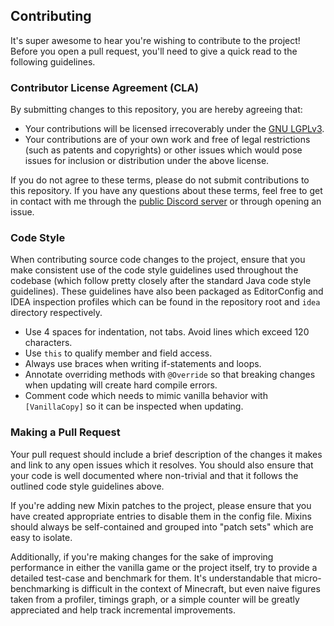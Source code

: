 ## Contributing

It's super awesome to hear you're wishing to contribute to the project! Before you open a pull request, you'll need to
give a quick read to the following guidelines.

### Contributor License Agreement (CLA)

By submitting changes to this repository, you are hereby agreeing that:

- Your contributions will be licensed irrecoverably under the [GNU LGPLv3](https://www.gnu.org/licenses/lgpl-3.0.html).
- Your contributions are of your own work and free of legal restrictions (such as patents and copyrights) or other
issues which would pose issues for inclusion or distribution under the above license.

If you do not agree to these terms, please do not submit contributions to this repository. If you have any questions
about these terms, feel free to get in contact with me through the [public Discord server](https://jellysquid.me/discord) or
through opening an issue.

### Code Style

When contributing source code changes to the project, ensure that you make consistent use of the code style guidelines
used throughout the codebase (which follow pretty closely after the standard Java code style guidelines). These guidelines
have also been packaged as EditorConfig and IDEA inspection profiles which can be found in the repository root and `idea`
directory respectively.

- Use 4 spaces for indentation, not tabs. Avoid lines which exceed 120 characters.
- Use `this` to qualify member and field access.
- Always use braces when writing if-statements and loops.
- Annotate overriding methods with `@Override` so that breaking changes when updating will create hard compile errors.
- Comment code which needs to mimic vanilla behavior with `[VanillaCopy]` so it can be inspected when updating.

### Making a Pull Request

Your pull request should include a brief description of the changes it makes and link to any open issues which it
resolves. You should also ensure that your code is well documented where non-trivial and that it follows the
outlined code style guidelines above.

If you're adding new Mixin patches to the project, please ensure that you have created appropriate entries to disable
them in the config file. Mixins should always be self-contained and grouped into "patch sets" which are easy to isolate.

Additionally, if you're making changes for the sake of improving performance in either the vanilla game or the project
itself, try to provide a detailed test-case and benchmark for them. It's understandable that micro-benchmarking is
difficult in the context of Minecraft, but even naive figures taken from a profiler, timings graph, or a simple counter
will be greatly appreciated and help track incremental improvements. 
